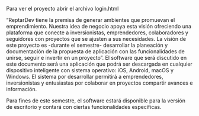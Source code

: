 Para ver el proyecto abrir el archivo login.html

“ReptarDev tiene la premisa de generar ambientes que promuevan el emprendimiento. Nuestra idea de negocio apoya esta visión ofreciendo una plataforma que conecte a inversionistas, emprendedores, colaboradores y seguidores con proyectos que se ajusten a sus necesidades. La visión de este proyecto es -durante el semestre- desarrollar la planeación y documentación de la propuesta de aplicación con las funcionalidades de unirse, seguir e invertir en un proyecto”.
El software que será discutido en este documento será una aplicación que podrá ser descargada en cualquier dispositivo inteligente con sistema operativo: iOS, Android, macOS y Windows. El sistema por desarrollar permitirá a emprendedores, inversionistas y entusiastas por colaborar en proyectos compartir avances e información.

Para fines de este semestre, el software estará disponible para la versión de escritorio y contará con ciertas funcionalidades específicas.

